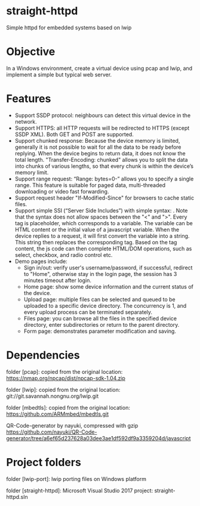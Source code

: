 # straight-httpd

Simple httpd for embedded systems based on lwip

# Objective

In a Windows environment, create a virtual device using pcap and lwip, and implement a simple but typical web server.

# Features

* Support SSDP protocol: neighbours can detect this virtual device in the network.
* Support HTTPS: all HTTP requests will be redirected to HTTPS (except SSDP XML). Both GET and POST are supported.
* Support chunked response: Because the device memory is limited, generally it is not possible to wait for all the data to be ready before replying. When the device begins to return data, it does not know the total length. "Transfer-Encoding: chunked" allows you to split the data into chunks of various lengths, so that every chunk is within the device’s memory limit.
* Support range request: “Range: bytes=0-” allows you to specify a single range. This feature is suitable for paged data, multi-threaded downloading or video fast forwarding.
* Support request header "If-Modified-Since" for browsers to cache static files.
* Support simple SSI (“Server Side Includes”) with simple syntax: <!--#TAG_NAME-->. Note that the syntax does not allow spaces between the "<" and ">". Every tag is placeholder, which corresponds to a variable. The variable can be HTML content or the initial value of a javascript variable. When the device replies to a request, it will first convert the variable into a string. This string then replaces the corresponding tag. Based on the tag content, the js code can then complete HTML/DOM operations, such as select, checkbox, and radio control etc.
* Demo pages include:
  * Sign in/out: verify user's username/password, if successful, redirect to "Home", otherwise stay in the login page, the session has 3 minutes timeout after login.
  * Home page:  show some device information and the current status of the device.
  * Upload page: multiple files can be selected and queued to be uploaded to a specific device directory. The concurrency is 1, and every upload process can be terminated separately.
  * Files page: you can browse all the files in the specified device directory, enter subdirectories or return to the parent directory.
  * Form page: demonstrates parameter modification and saving.

# Dependencies

folder [pcap]: copied from the original location: 
	https://nmap.org/npcap/dist/npcap-sdk-1.04.zip

folder [lwip]: copied from the original location: 
	git://git.savannah.nongnu.org/lwip.git
	
folder [mbedtls]: copied from the original location: 
	https://github.com/ARMmbed/mbedtls.git	

QR-Code-generator by nayuki, compressed with gzip
    https://github.com/nayuki/QR-Code-generator/tree/a6ef65d237628a03dee3ae1df592df9a3359204d/javascript

# Project folders

folder [lwip-port]: lwip porting files on Windows platform

folder [straight-httpd]: Microsoft Visual Studio 2017 project: straight-httpd.sln
